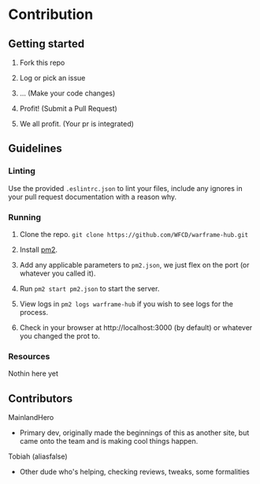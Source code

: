 # Contribution

## Getting started

1. Fork this repo

2. Log or pick an issue

3. ... (Make your code changes)

4. Profit! (Submit a Pull Request)

5. We all profit. (Your pr is integrated)

## Guidelines

### Linting

Use the provided `.eslintrc.json` to lint your files, include any ignores in your pull request documentation with a reason why.


### Running

1. Clone the repo. ```git clone https://github.com/WFCD/warframe-hub.git```

2. Install [pm2](http://pm2.keymetrics.io/docs/usage/quick-start/).

3. Add any applicable parameters to `pm2.json`, we just flex on the port (or whatever you called it).

4. Run `pm2 start pm2.json` to start the server.

5. View logs in `pm2 logs warframe-hub` if you wish to see logs for the process.

6. Check in your browser at http://localhost:3000 (by default) or whatever you changed the prot to.

### Resources

Nothin here yet

## Contributors

MainlandHero
 * Primary dev, originally made the beginnings of this as another site, but came onto the team and is making cool things happen.
 
Tobiah (aliasfalse)
 * Other dude who's helping, checking reviews, tweaks, some formalities
